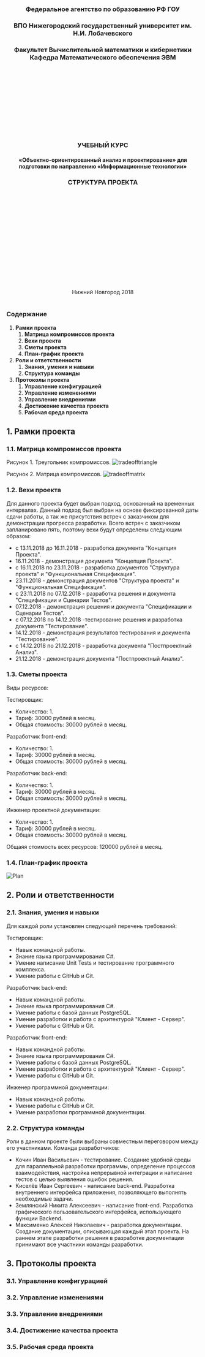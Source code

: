 ﻿<center>
    <h3 align="center"> Федеральное агентство по образованию РФ ГОУ </h3>
    <h3 align="center">ВПО Нижегородский государственный университет им. Н.И.    Лобачевского</h3>
    <h3 align="center">Факультет Вычислительной математики и кибернетики Кафедра Математического обеспечения ЭВМ </h3>
<br>
<br>
<br>
<br>
<br>
<br>
<br>
<br>
<br>
<br>
    <h3 align="center"> УЧЕБНЫЙ КУРС </h3>
    <h4 align="center">«Объектно-ориентированный анализ и проектирование» для подготовки по направлению «Информационные технологии»</h4>
    <h3 align="center"> СТРУКТУРА ПРОЕКТА </h3>
<br>
<br>
<br>
<br>
<br>
<br>
<br>
<br>
<br>
<br>
<br>
<br>
<br>
<br>
    <p align="center">Нижний Новгород 2018</p>
</center>

#
### Содержание
1. __Рамки проекта__
    1. __Матрица компромиссов проекта__
    2. __Вехи проекта__
    3. __Сметы проекта__
    4. __План-график проекта__
2. __Роли и ответственности__
    1. __Знания, умения и навыки__
    2. __Структура команды__
3. __Протоколы проекта__
    1. __Управление конфигурацией__
    2. __Управление изменениями__
    3. __Управление внедрениями__
    4. __Достижение качества проекта__
    5. __Рабочая среда проекта__

<!--
Документ “Структура проекта” включает в себя информацию об организации проектной группы, персонификации ролей и ответственности. Также документ разъясняет схемы взаимодействия проектной группы с заказчиком и заказчика – с проектной группой.
-->
## 1. Рамки проекта
<!--
Рамки (scope) определяют пространство параметров, в котором будет создаваться решение, детализируя функциональность, определяя, что останется за рамками решения и указывая критерии, по которым заинтересованные лица будут судить о готовности решения. Рамки создаются на основе единого видения, являются результатом компромисса между сформулированными целями и условиями реальности и отражают приоритезацию заказчиком имеющихся требований к создаваемому решению. Частью процесса определения рамок проекта является вынесение менее важной функциональности из текущего проекта в планы на будущее.
Рамки проекта (project scope) определяют объем работ, который должен быть выполнен проектной группой для поставки заказчику каждого из элементов, определенного рамками решения.
Управление рамками проекта критично для его успеха. Необходимо определить и фиксировать рамки решения и проекта, используя треугольник компромиссов и матрицу компромиссов проекта.
-->
### 1.1. Матрица компромиссов проекта
<!--
Хорошо известна взаимозависимость между ресурсами проекта (людскими и финансовыми), его календарным графиком (временем) и реализуемыми возможностями (рамками). Эти три переменные образуют треугольник компромисов (tradeoff triangle), показанный на рис. 1.
После достижения равновесия в этом треугольнике изменение на любой из его сторон для поддержания баланса требует модификаций на другой (двух других) сторонах и/или на изначально измененной стороне.

Рисунок 1.	Треугольник компромиссов*
Нахождение верного баланса между ресурсами, временем разработки и возможностями – ключевой момент в построении решения, должным образом отвечающего нуждам заказчика.
-->
Рисунок 1.	Треугольник компромиссов.
![tradeofftriangle](images/tradeofftriangle.png)

<!--
Рисунок 2.	Матрица компромиссов*
Другое весьма полезное средство для управления проектными компромиссами – матрица компромиссов проекта (project tradeoff matrix), показанная на
рис. 2. Она отражает достигнутое на ранних этапах проекта соглашение между проектной группой и заказчиком о выборе приоритетов в возможных в будущем компромиссных решениях. В определенных случаях из этой приоритезации могут делаться исключения, но в целом следование ей облегчает достижение соглашений по спорным вопросам.
Рис. 2 показывает матрицу компромиссов проекта, используемую обычно проектными группами Майкрософт. Она помогает обозначить проектное ограничение, воздействие на которое практически невозможно (колонка “Фиксируется”), фактор, являющийся в проекте приоритетным (колонка “Согласовывается”), и третий параметр, значение которого должно быть принято в соответствии с установленными значениями первых двух величин (колонка “Принимается”).
Принципиально важно наличие у проектной группы и заказчика единого, однозначного взгляда на матрицу компромиссов проекта.
Укажите здесь оценки (в выбранных вами единицах) параметров треугольника компромиссов: ресурсы, которыми располагает ваш проект; имеющееся для реализации проекта время; возможности решения, которые, согласно описанию в документе “Концепция проекта”, будут вами реализованы. Расставьте приоритеты и постройте на их основе матрицу компромиссов.
-->
Рисунок 2.	Матрица компромиссов.
![tradeoffmatrix](images/tradeoffmatrix.PNG)

### 1.2. Вехи проекта
<!--
Вехи проекта – это существенные события в жизни проекта. На фазе выработки концепции обычно “выставляются” внешние вехи, которые показывают достижение видимых целей проекта. На самом верхнем уровне в качестве внешних вех могут рассматриваться окончания фаз выполнения проекта. В зависимости от природы проекта вехи могут быть основаны на финансовых затратах, на прогрессе в проекте, на временных интервалах и т.д.
Раннее определение вех позволяет установить точки на временном графике проекта, по которым заинтересованные стороны и проектная группа будут судить о ходе его выполнения.
Выберите и аргументируйте подход к определению вех в вашем проекте. Определите и опишите здесь вехи, на которые вы будете ориентироваться в ходе выполнения проекта.
-->
Для данного проекта будет выбран подход, основанный на временных интервалах. Данный подход был выбран на основе фиксированной даты сдачи работы, а так же присутствия встреч с заказчиком для демонстрации прогресса разработки.
Всего встреч с заказчиком запланировано пять, поэтому вехи будут определены следующим образом:
- с 13.11.2018 до 16.11.2018 - разработка документа "Концепция Проекта".
- 16.11.2018 - демонстрация документа "Концепция Проекта".
- с 16.11.2018 по 23.11.2018 - разработка документов "Структура проекта" и "Функциональная Спецификация".
- 23.11.2018 - демонстрация документов "Структура проекта" и "Функциональная Спецификация".
- с 23.11.2018 по 07.12.2018 - разработка решения и документа "Спецификации и Сценарии Тестов".
- 07.12.2018 - демонстрация решения и документа "Спецификации и Сценарии Тестов".
- с 07.12.2018 по 14.12.2018 -тестирование решения и разработка документа "Тестирование".
- 14.12.2018 - демонстрация результатов тестирования и документа "Тестирование".
- с 14.12.2018 по 21.12.2018 - разработка документа "Постпроектный Анализ".
- 21.12.2018 - демонстрация документа "Постпроектный Анализ".
 
### 1.3. Сметы проекта
<!--
Выполнение проекта предполагает использование ресурсов и подразумевает наличие затрат. Ресурсы включают в себя людей, оборудование, различные расходные материалы и т.д. Затраты рассчитываются на основе тарифов (расценок) на каждый вид требуемого ресурса. В данном разделе должна быть представлена информация о:
 - списке видов ресурсов,
 - требуемом количестве каждого ресурса,
 - тарифе на каждый вид ресурса,
 - общей стоимости каждого ресурса,
 - общей стоимости всех ресурсов, необходимых проектной группе.
На основе информации данного раздела должен рассчитываться бюджет проекта. Также этот этап – хорошая возможность идентифицировать специфические ресурсы, которые могут потребоваться для выполнения проекта.
Укажите, какие виды ресурсов необходимы вашей проектной группе для выполнения проекта, определите в выбранных единицах количество каждого ресурса, оцените общие ожидаемые затраты по ресурсам.
-->
Виды ресурсов:
 
Тестировщик:
- Количество: 1.
- Тариф: 30000 рублей в месяц.
- Общая стоимость: 30000 рублей в месяц.

Разработчик front-end:
- Количество: 1.
- Тариф: 30000 рублей в месяц.
- Общая стоимость: 30000 рублей в месяц.

Разработчик back-end:
- Количество: 1.
- Тариф: 30000 рублей в месяц.
- Общая стоимость: 30000 рублей в месяц.

Инженер проектной документации:
- Количество: 1.
- Тариф: 30000 рублей в месяц.
- Общая стоимость: 30000 рублей в месяц.

Общаяя стоимость всех ресурсов: 120000 рублей в месяц.

### 1.4. План-график проекта
<!--
На этом этапе строится первый вариант графика выполнения проекта на основе выделенных вех и уже сформулированных задач, для каждой из которых задаются даты начала и окончания.
Процесс построения графика проекта итеративен. На фазе выработки концепции график строится на основных вехах проекта. На фазе планирования график становится более детальным в процессе выделения отдельных задач проекта.
На основе выделенных выше вех, а также сформулированных целей и задач определите ожидаемую временную протяженность проекта и постройте предварительный график выполнения проекта.
-->
![Plan](images/Plan.PNG)
## 2. Роли и ответственности
<!--
В данном разделе описывается организация проектной группы. Четкие требования к квалификации, ролям и ответственностям членов проектной группы позволяют менеджеру проекта правильно подобрать команду и дают каждому понимание его личного вклада в общий успех проекта.
-->
### 2.1. Знания, умения и навыки
<!--
Участники проектной группы должны удовлетворять определенным требованиям для успешного выполнения проекта. Эти требования выражаются в терминах знаний, умений и навыков и должны включать технические, управленческие и иные возможности.
На основе имеющейся к данному моменту информации о разрабатываемом решении и способе его реализации сформулируйте требования к знаниям, умениям и навыкам, которые необходимы участникам проектной группы. В процессе формулирования учитывайте, что требования должны касаться всех ролевых кластеров команды.
-->
Для каждой роли установлен следующий перечень требований:

Тестировщик:
- Навык командной работы.
- Знание языка программирования C#.
- Умение написание Unit Tests и тестирование программного комплекса.
- Умение работы с GitHub и Git.

Разработчик back-end:
- Навык командной работы.
- Знание языка программирования C#.
- Умение работы с базой данных PostgreSQL.
- Умение разработки и работа с архитектурой "Клиент - Сервер".
- Умение работы с GitHub и Git.

Разработчик front-end:
- Навык командной работы.
- Знание языка программирования C#.
- Умение работы с базой данных PostgreSQL.
- Умение разработки и работа с архитектурой "Клиент - Сервер".
- Умение работы с GitHub и Git.

Инженер программной документации:
- Навык командной работы.
- Умение работы с GitHub и Git.
- Умение разработки программной документации.

### 2.2. Структура команды
<!--
Структура команды определяет организационные единицы (менеджер проекта, спонсоры, лидеры команд, и т.д.), задает отношения между ними и зоны их ответственности.
Распределите роли, в вашей команде и опишите здесь это распределение.
-->
Роли в данном проекте были выбраны совместным переговором между его участниками.
Команда разработчиков:
- Кочин Иван Васильевич - тестирование. Создание удобной среды для параллельной разработки программы, определение процессов взаимодействия, настройка непрерывной интеграции и написание тестов с целью выявления ошибок решения.
- Киселёв Иван Сергеевич - написание back-end. Разработка внутреннего интерфейса приложения, позволяющего выполнять необходимые задачи.
- Землянский Никита Алексеевич - написание front-end. Разработка графического пользовательского интерфейса, использующего функции Backend.
- Максименко Алексей Николаевич - разработка документации. Создание документации, описывающая каждый этап проекта.
На раннем этапе разработки решения в разработке документации принимают все участники команды разработки.
## 3. Протоколы проекта
<!--
Протоколы проекта – это набор описаний процессов в проекте, которые должны быть утверждены, чтобы все участники команды действовали в одинаковом ключе. Стандартизация повышает производительность и облегчает общение как внутри проектной группы так и с заинтересованными сторонами.
-->
### 3.1. Управление конфигурацией
<!--
Многие составляющие решения в процессе работы над проектом претерпевают неоднократные изменения, следовательно, проект нуждается в некоторой стратегии управления конфигурацией, определяющей выбранные методы отслеживания изменений, ведения отчетности и др. Управление конфигурацией должно охватывать проектную документацию, среды разработки и тестирования и любые изменения в проектной среде в целом.
Данный раздел включает:
 - описание методов и средств управления конфигурацией;
 - описание шагов по запросу и принятию изменений в конфигурации;
 - роли и ответственности в управлении конфигурацией;
 - выбор и/или описание требований к системе контроля версий.
Опишите стратегию управления конфигурацией в проекте в соответствии с представленными выше пунктами.
-->
### 3.2. Управление изменениями
<!--
Одна из существенных идей, лежащих в основе объектно-ориентированного подхода – ориентированность на изменения. В то же время порядок внесения предложений, утверждения и реализации изменений и отслеживания результатов должен быть определен и зафиксирован. Кроме того, все изменения в проекте должны проводиться в соответствии с принятыми и утвержденными рамками решения и рамками проекта. В данном разделе должны быть описаны:
 - процесс управления изменениями;
 - форма запроса на изменение;
 - роли и ответственности в процессе управления изменениями;
 - действия в случае, если предложенные изменения могут отразиться на контракте с заказчиком (в том числе, если эти действия были инициированы самим заказчиком, см. треугольник компромиссов).
Опишите стратегию управления изменениями в проекте в соответствии с представленными выше пунктами.
-->
### 3.3. Управление внедрениями
<!--
Работа над решением не заканчивается с окончанием этапа разработки. Важным аспектом, требующим внимания, является и процесс внедрения как пилотных так и финальных версий решения. В данном разделе должны быть описаны способы и средства по подготовке релизов и управлению их внедрением, как в тестовые, так и в производственные окружения.
Сформулируйте и опишите здесь мероприятия, необходимые для будущего внедрения решения, которое будет разработано в ходе проекта.
-->
### 3.4. Достижение качества проекта
<!--
Данный раздел описывает, каким образом в ходе выполнения проекта будут удовлетворяться ожидания заказчика и будущих пользователей к качеству создаваемого решения, как с точки зрения разработчиков, так и со стороны управления. Достижение требуемого качества решения должно быть описано через:
 - ожидания к качеству решения;
 - процесс проверки качества;
 - процесс управления достижением качества;
 - роли и ответственности в процессе достижения качества.
Сформулируйте и опишите стратегию по достижению требуемого качества проекта.
-->
### 3.5. Рабочая среда проекта
<!--
В данном разделе должен быть описан подход к созданию рабочей среды проекта, определяющий как организационные требования (размещение членов команды, комнаты для митингов и т.д.), так и требования к оборудованию (компьютеры, столы, телефоны и т.д.). Здесь же должны определяться требования к инструментам и системам, таким как системы контроля версий, среды разработки, инструменты тестирования и др.
Сформулируйте и опишите требования к рабочей среде проекта.
-->
